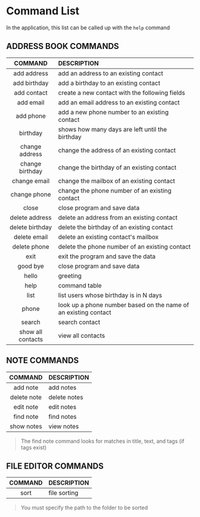 # Command List

In the application, this list can be called up with the `help` command
<br>

## ADDRESS BOOK COMMANDS

|      COMMAND      | DESCRIPTION                                                     |
|:-----------------:|:----------------------------------------------------------------|
|    add address    | add an address to an existing contact                           |
|   add birthday    | add a birthday to an existing contact                           |
|    add contact    | create a new contact with the following fields                  |
|     add email     | add an email address to an existing contact                     |
|     add phone     | add a new phone number to an existing contact                   |
|     birthday      | shows how many days are left until the birthday                 |
|  change address   | change the address of an existing contact                       |
|  change birthday  | change the birthday of an existing contact                      |
|   change email    | change the mailbox of an existing contact                       |
|   change phone    | change the phone number of an existing contact                  |
|       close       | close program and save data                                     |
|  delete address   | delete an address from an existing contact                      |
|  delete birthday  | delete the birthday of an existing contact                      |
|   delete email    | delete an existing contact's mailbox                            |
|   delete phone    | delete the phone number of an existing contact                  |
|       exit        | exit the program and save the data                              |
|     good bye      | close program and save data                                     |
|       hello       | greeting                                                        |
|       help        | command table                                                   |
|       list        | list users whose birthday is in N days                          |
|       phone       | look up a phone number based on the name of an existing contact |
|      search       | search contact                                                  |
| show all contacts | view all contacts                                               |


## NOTE COMMANDS

|   COMMAND   | DESCRIPTION  |
|:-----------:|:-------------|
|  add note   | add notes    |
| delete note | delete notes |
|  edit note  | edit notes   |
|  find note  | find notes   |
| show notes  | view notes   |

>The find note command looks for matches in title, text, and tags (if tags exist)

## FILE EDITOR COMMANDS

| COMMAND | DESCRIPTION                                      |
|:-------:|:-------------------------------------------------|
|  sort   | file sorting                                     |

> You must specify the path to the folder to be sorted

